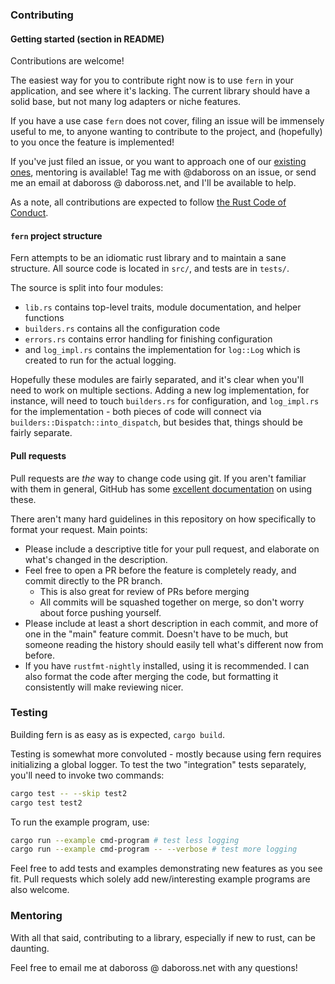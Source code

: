 ### Contributing

#### Getting started (section in README)

Contributions are welcome!

The easiest way for you to contribute right now is to use `fern` in your application, and see where it's lacking. The current library should have a solid base, but not many log adapters or niche features.

If you have a use case `fern` does not cover, filing an issue will be immensely useful to me, to anyone wanting to contribute to the project, and (hopefully) to you once the feature is implemented!

If you've just filed an issue, or you want to approach one of our [existing ones](https://github.com/daboross/fern/issues), mentoring is available! Tag me with @daboross on an issue, or send me an email at daboross @ daboross.net, and I'll be available to help.

As a note, all contributions are expected to follow [the Rust Code of Conduct](https://www.rust-lang.org/en-US/conduct.html).

#### `fern` project structure

Fern attempts to be an idiomatic rust library and to maintain a sane structure. All source code is located in `src/`, and tests are in `tests/`.

The source is split into four modules:
- `lib.rs` contains top-level traits, module documentation, and helper functions
- `builders.rs` contains all the configuration code
- `errors.rs` contains error handling for finishing configuration
- and `log_impl.rs` contains the implementation for `log::Log` which is created to run for the actual logging.

Hopefully these modules are fairly separated, and it's clear when you'll need to work on multiple sections. Adding a new log implementation, for instance, will need to touch `builders.rs` for configuration, and `log_impl.rs` for the implementation - both pieces of code will connect via `builders::Dispatch::into_dispatch`, but besides that, things should be fairly separate.

#### Pull requests

Pull requests are _the_ way to change code using git. If you aren't familiar with them in general, GitHub has some [excellent documentation](https://help.github.com/articles/about-pull-requests/) on using these.

There aren't many hard guidelines in this repository on how specifically to format your request. Main points:

- Please include a descriptive title for your pull request, and elaborate on what's changed in the description.
- Feel free to open a PR before the feature is completely ready, and commit directly to the PR branch.
  - This is also great for review of PRs before merging
  - All commits will be squashed together on merge, so don't worry about force pushing yourself.
- Please include at least a short description in each commit, and more of one in the "main" feature commit. Doesn't
  have to be much, but someone reading the history should easily tell what's different now from before.
- If you have `rustfmt-nightly` installed, using it is recommended. I can also format the code after merging the code,
  but formatting it consistently will make reviewing nicer.

### Testing

Building fern is as easy as is expected, `cargo build`.

Testing is somewhat more convoluted - mostly because using fern requires initializing a global logger. To test the two "integration" tests separately, you'll need to invoke two commands:

```sh
cargo test -- --skip test2
cargo test test2
```

To run the example program, use:

```sh
cargo run --example cmd-program # test less logging
cargo run --example cmd-program -- --verbose # test more logging
```

Feel free to add tests and examples demonstrating new features as you see fit. Pull requests which solely add new/interesting example programs are also welcome.

### Mentoring

With all that said, contributing to a library, especially if new to rust, can be daunting.

Feel free to email me at daboross @ daboross.net with any questions!
